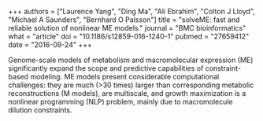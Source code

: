 +++
authors = ["Laurence Yang", "Ding Ma", "Ali Ebrahim", "Colton J Lloyd", "Michael A Saunders", "Bernhard O Palsson"]
title = "solveME: fast and reliable solution of nonlinear ME models."
journal = "BMC bioinformatics"
what = "article"
doi = "10.1186/s12859-016-1240-1"
pubmed = "27659412"
date = "2016-09-24"
+++

Genome-scale models of metabolism and macromolecular expression (ME) significantly expand the scope and predictive capabilities of constraint-based modeling. ME models present considerable computational challenges: they are much (>30 times) larger than corresponding metabolic reconstructions (M models), are multiscale, and growth maximization is a nonlinear programming (NLP) problem, mainly due to macromolecule dilution constraints.